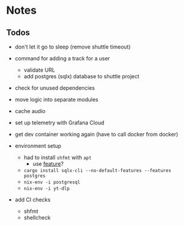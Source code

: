 # Notes

## Todos

- don't let it go to sleep (remove shuttle timeout)
- command for adding a track for a user
  - validate URL
  - add postgres (sqlx) database to shuttle project
- check for unused dependencies
- move logic into separate modules
- cache audio
- set up telemetry with Grafana Cloud
- get dev container working again (have to call docker from docker)

- environment setup
  - had to install `shfmt` with `apt`
    - use [feature](https://github.com/devcontainers-contrib/features/tree/main/src/shfmt)?
  - `cargo install sqlx-cli --no-default-features --features postgres`
  - `nix-env -i postgresql`
  - `nix-env -i yt-dlp`
- add CI checks
  - shfmt
  - shellcheck
